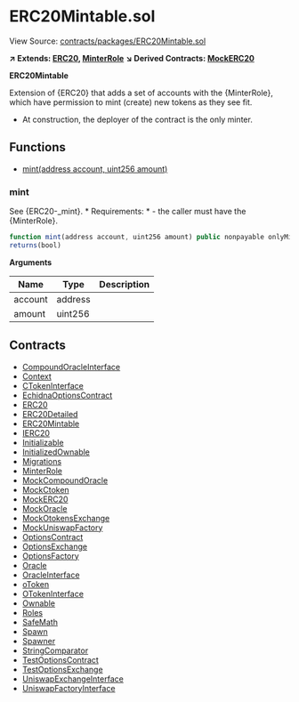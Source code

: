 # ERC20Mintable.sol

View Source: [contracts/packages/ERC20Mintable.sol](../contracts/packages/ERC20Mintable.sol)

**↗ Extends: [ERC20](ERC20.md), [MinterRole](MinterRole.md)**
**↘ Derived Contracts: [MockERC20](MockERC20.md)**

**ERC20Mintable**

Extension of {ERC20} that adds a set of accounts with the {MinterRole},
which have permission to mint (create) new tokens as they see fit.
 * At construction, the deployer of the contract is the only minter.

## Functions

- [mint(address account, uint256 amount)](#mint)

### mint

See {ERC20-_mint}.
     * Requirements:
     * - the caller must have the {MinterRole}.

```js
function mint(address account, uint256 amount) public nonpayable onlyMinter 
returns(bool)
```

**Arguments**

| Name        | Type           | Description  |
| ------------- |------------- | -----|
| account | address |  | 
| amount | uint256 |  | 

## Contracts

* [CompoundOracleInterface](CompoundOracleInterface.md)
* [Context](Context.md)
* [CTokenInterface](CTokenInterface.md)
* [EchidnaOptionsContract](EchidnaOptionsContract.md)
* [ERC20](ERC20.md)
* [ERC20Detailed](ERC20Detailed.md)
* [ERC20Mintable](ERC20Mintable.md)
* [IERC20](IERC20.md)
* [Initializable](Initializable.md)
* [InitializedOwnable](InitializedOwnable.md)
* [Migrations](Migrations.md)
* [MinterRole](MinterRole.md)
* [MockCompoundOracle](MockCompoundOracle.md)
* [MockCtoken](MockCtoken.md)
* [MockERC20](MockERC20.md)
* [MockOracle](MockOracle.md)
* [MockOtokensExchange](MockOtokensExchange.md)
* [MockUniswapFactory](MockUniswapFactory.md)
* [OptionsContract](OptionsContract.md)
* [OptionsExchange](OptionsExchange.md)
* [OptionsFactory](OptionsFactory.md)
* [Oracle](Oracle.md)
* [OracleInterface](OracleInterface.md)
* [oToken](oToken.md)
* [OTokenInterface](OTokenInterface.md)
* [Ownable](Ownable.md)
* [Roles](Roles.md)
* [SafeMath](SafeMath.md)
* [Spawn](Spawn.md)
* [Spawner](Spawner.md)
* [StringComparator](StringComparator.md)
* [TestOptionsContract](TestOptionsContract.md)
* [TestOptionsExchange](TestOptionsExchange.md)
* [UniswapExchangeInterface](UniswapExchangeInterface.md)
* [UniswapFactoryInterface](UniswapFactoryInterface.md)
